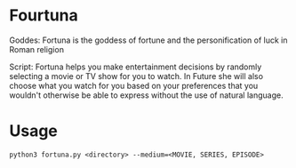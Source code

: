# Fourtuna

Goddes: Fortuna is the goddess of fortune and the personification of luck in Roman religion

Script: Fortuna helps you make entertainment decisions by randomly selecting a movie or TV show for you to watch.
In Future she will also choose what you watch for you based on your preferences that you wouldn't otherwise be able to 
express without the use of natural language.

# Usage
`python3 fortuna.py <directory> --medium=<MOVIE, SERIES, EPISODE>`